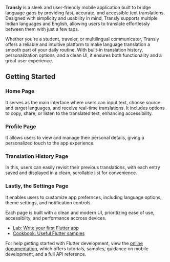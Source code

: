 **Transly** is a sleek and user-friendly mobile application built to bridge language gaps by providing fast, accurate, and accessible text translations. Designed with simplicity and usability in mind, Transly supports multiple Indian languages and English, allowing users to translate effortlessly between them with just a few taps.

Whether you're a student, traveler, or multilingual communicator, Transly offers a reliable and intuitive platform to make language translation a smooth part of your daily routine. With built-in translation history, personalization options, and a clean UI, it ensures both functionality and a great user experience.

## Getting Started

### Home Page
It serves as the main interface where users can input text, choose source and target languages, and receive real-time translations. It includes options to copy, share, or listen to the translated text, enhancing accessibility. 

### Profile Page
It allows users to view and manage their personal details, giving a personalized touch to the app experience. 

### Translation History Page
In this, users can easily revisit their previous translations, with each entry saved and displayed in a clean, scrollable list for convenience.

### Lastly, the Settings Page
It enables users to customize app prefernces, including language options, theme settings, and notification controls. 

Each page is built with a clean and modern UI, prioritizing ease of use, accessibilty, and performance accross devices.
- [Lab: Write your first Flutter app](https://docs.flutter.dev/get-started/codelab)
- [Cookbook: Useful Flutter samples](https://docs.flutter.dev/cookbook)

For help getting started with Flutter development, view the
[online documentation](https://docs.flutter.dev/), which offers tutorials,
samples, guidance on mobile development, and a full API reference.
